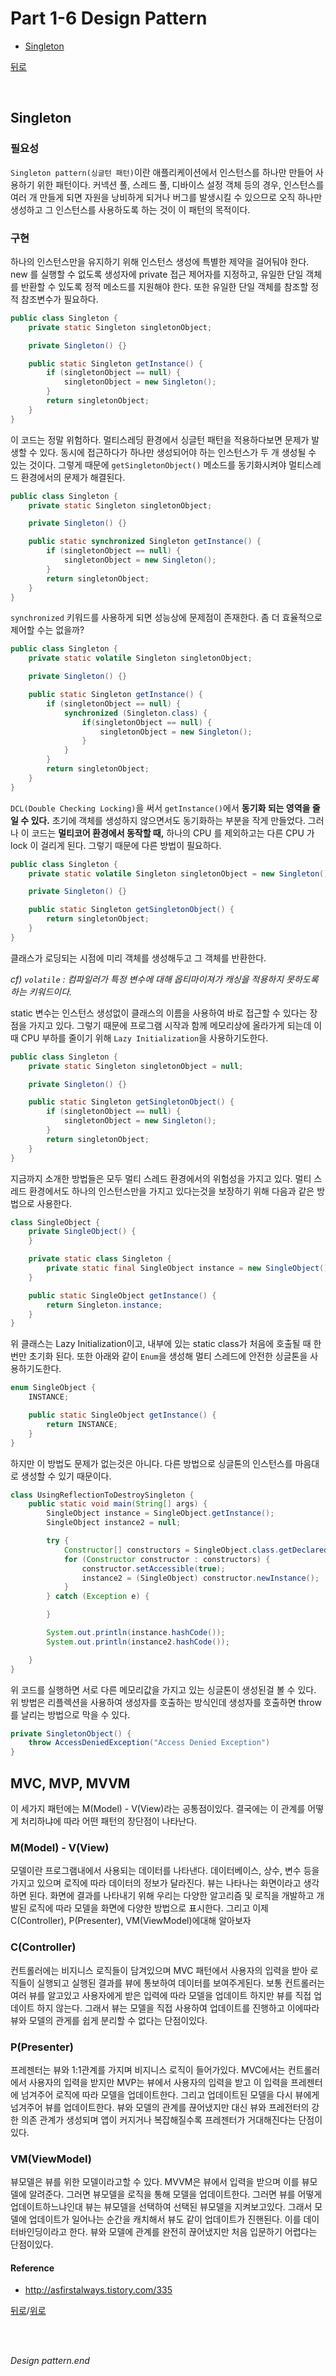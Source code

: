 # Part 1-6 Design Pattern

* [Singleton](#singleton)

[뒤로](https://github.com/JaeYeopHan/for_beginner)

</br>

## Singleton

### 필요성

`Singleton pattern(싱글턴 패턴)`이란 애플리케이션에서 인스턴스를 하나만 만들어 사용하기 위한 패턴이다. 커넥션 풀, 스레드 풀, 디바이스 설정 객체 등의 경우, 인스턴스를 여러 개 만들게 되면 자원을 낭비하게 되거나 버그를 발생시킬 수 있으므로 오직 하나만 생성하고 그 인스턴스를 사용하도록 하는 것이 이 패턴의 목적이다.

### 구현

하나의 인스턴스만을 유지하기 위해 인스턴스 생성에 특별한 제약을 걸어둬야 한다. new 를 실행할 수 없도록 생성자에 private 접근 제어자를 지정하고, 유일한 단일 객체를 반환할 수 있도록 정적 메소드를 지원해야 한다. 또한 유일한 단일 객체를 참조할 정적 참조변수가 필요하다.

```java
public class Singleton {
    private static Singleton singletonObject;

    private Singleton() {}

    public static Singleton getInstance() {
        if (singletonObject == null) {
            singletonObject = new Singleton();
        }
        return singletonObject;
    }
}
```

이 코드는 정말 위험하다. 멀티스레딩 환경에서 싱글턴 패턴을 적용하다보면 문제가 발생할 수 있다. 동시에 접근하다가 하나만 생성되어야 하는 인스턴스가 두 개 생성될 수 있는 것이다. 그렇게 때문에 `getSingletonObject()` 메소드를 동기화시켜야 멀티스레드 환경에서의 문제가 해결된다.

```java
public class Singleton {
    private static Singleton singletonObject;

    private Singleton() {}

    public static synchronized Singleton getInstance() {
        if (singletonObject == null) {
            singletonObject = new Singleton();
        }
        return singletonObject;
    }
}
```

`synchronized` 키워드를 사용하게 되면 성능상에 문제점이 존재한다. 좀 더 효율적으로 제어할 수는 없을까?

```java
public class Singleton {
    private static volatile Singleton singletonObject;

    private Singleton() {}

    public static Singleton getInstance() {
        if (singletonObject == null) {
            synchronized (Singleton.class) {
                if(singletonObject == null) {
                    singletonObject = new Singleton();
                }
            }
        }
        return singletonObject;
    }
}
```

`DCL(Double Checking Locking)`을 써서 `getInstance()`에서 **동기화 되는 영역을 줄일 수 있다.** 초기에 객체를 생성하지 않으면서도 동기화하는 부분을 작게 만들었다. 그러나 이 코드는 **멀티코어 환경에서 동작할 때,** 하나의 CPU 를 제외하고는 다른 CPU 가 lock 이 걸리게 된다. 그렇기 때문에 다른 방법이 필요하다.

```java
public class Singleton {
    private static volatile Singleton singletonObject = new Singleton();

    private Singleton() {}

    public static Singleton getSingletonObject() {
        return singletonObject;
    }
}
```

클래스가 로딩되는 시점에 미리 객체를 생성해두고 그 객체를 반환한다.

_cf) `volatile` : 컴파일러가 특정 변수에 대해 옵티마이져가 캐싱을 적용하지 못하도록 하는 키워드이다._

static 변수는 인스턴스 생성없이 클래스의 이름을 사용하여 바로 접근할 수 있다는 장점을 가지고 있다. 그렇기 때문에 프로그램 시작과 함께 메모리상에 올라가게 되는데 이 때 CPU 부하를 줄이기 위해 `Lazy Initialization`을 사용하기도한다.

```java
public class Singleton {
    private static Singleton singletonObject = null;

    private Singleton() {}

    public static Singleton getSingletonObject() {
        if (singletonObject == null) {
            singletonObject = new Singleton();
        }
        return singletonObject;
    }
}
```

지금까지 소개한 방법들은 모두 멀티 스레드 환경에서의 위험성을 가지고 있다. 멀티 스레드 환경에서도 하나의 인스턴스만을 가지고 있다는것을 보장하기 위해 다음과 같은 방법으로 사용한다.

```java
class SingleObject {
    private SingleObject() {
    }

    private static class Singleton {
        private static final SingleObject instance = new SingleObject();
    }

    public static SingleObject getInstance() {
        return Singleton.instance;
    }
}
```

위 클래스는 Lazy Initialization이고, 내부에 있는 static class가 처음에 호출될 때 한번만 초기화 된다. 또한 아래와 같이 `Enum`을 생성해 멀티 스레드에 안전한 싱글톤을 사용하기도한다.

```java
enum SingleObject {
    INSTANCE;

    public static SingleObject getInstance() {
        return INSTANCE;
    }
}
```

하지만 이 방법도 문제가 없는것은 아니다. 다른 방법으로 싱글톤의 인스턴스를 마음대로 생성할 수 있기 때문이다.

```java
class UsingReflectionToDestroySingleton {
    public static void main(String[] args) {
        SingleObject instance = SingleObject.getInstance();
        SingleObject instance2 = null;

        try {
            Constructor[] constructors = SingleObject.class.getDeclaredConstructors();
            for (Constructor constructor : constructors) {
                constructor.setAccessible(true);
                instance2 = (SingleObject) constructor.newInstance();
            }
        } catch (Exception e) {

        }

        System.out.println(instance.hashCode());
        System.out.println(instance2.hashCode());

    }
}
```

위 코드를 실행하면 서로 다른 메모리값을 가지고 있는 싱글톤이 생성된걸 볼 수 있다. 위 방법은 리플렉션을 사용하여 생성자를 호출하는 방식인데 생성자를 호출하면 throw를 날리는 방법으로 막을 수 있다.

```java
private SingletonObject() {
    throw AccessDeniedException("Access Denied Exception")
}
```

## MVC, MVP, MVVM
이 세가지 패턴에는 M(Model) - V(View)라는 공통점이있다. 결국에는 이 관계를 어떻게 처리하냐에 따라 어떤 패턴의 장단점이 나타난다.

### M(Model) - V(View)
모델이란 프로그램내에서 사용되는 데이터를 나타낸다. 데이터베이스, 상수, 변수 등을 가지고 있으며 로직에 따라 데이터의 정보가 달라진다.
뷰는 나타나는 화면이라고 생각하면 된다. 화면에 결과를 나타내기 위해 우리는 다양한 알고리즘 및 로직을 개발하고 개발된 로직에 따라 모델을 화면에 다양한 방법으로 표시한다. 그리고 이제 C(Controller), P(Presenter), VM(ViewModel)에대해 알아보자

### C(Controller)
컨트롤러에는 비지니스 로직들이 담겨있으며 MVC 패턴에서 사용자의 입력을 받아 로직들이 실행되고 실행된 결과를 뷰에 통보하여 데이터를 보여주게된다.
보통 컨트롤러는 여러 뷰를 알고있고 사용자에게 받은 입력에 따라 모델을 업데이트 하지만 뷰를 직접 업데이트 하지 않는다. 그래서 뷰는 모델을 직접 사용하여 업데이트를 진행하고 이에따라 뷰와 모델의 관게를 쉽게 분리할 수 없다는 단점이있다.

### P(Presenter)
프레젠터는 뷰와 1:1관계를 가지며 비지니스 로직이 들어가있다. MVC에서는 컨트롤러에서 사용자의 입력을 받지만 MVP는 뷰에서 사용자의 입력을 받고 이 입력을 프레젠터에 넘겨주어 로직에 따라 모델을 업데이트한다. 그리고 업데이트된 모델을 다시 뷰에게 넘겨주어 뷰를 업데이트한다.
뷰와 모델의 관계를 끊어냈지만 대신 뷰와 프레전터의 강한 의존 관계가 생성되며 앱이 커지거나 복잡해질수록 프레젠터가 거대해진다는 단점이있다.

### VM(ViewModel)
뷰모델은 뷰를 위한 모델이라고할 수 있다. MVVM은 뷰에서 입력을 받으며 이를 뷰모델에 알려준다. 그러면 뷰모델을 로직을 통해 모델을 업데이트한다.
그러면 뷰를 어떻게 업데이트하느냐인대 뷰는 뷰모델을 선택하여 선택된 뷰모델을 지켜보고있다. 그래서 모델에 업데이트가 일어나는 순간을 캐치해서 뷰도 같이 업데이트가 진핸된다. 이를 데이터바인딩이라고 한다. 뷰와 모델에 관계를 완전히 끊어냈지만 처음 입문하기 어렵다는 단점이있다.

#### Reference

* http://asfirstalways.tistory.com/335

[뒤로](https://github.com/JaeYeopHan/for_beginner)/[위로](#part-1-6-design-pattern)

</br>

</br>

_Design pattern.end_

